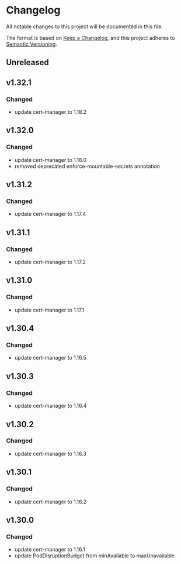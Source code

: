 # Changelog

All notable changes to this project will be documented in this file.

The format is based on [Keep a Changelog](https://keepachangelog.com/en/1.0.0/),
and this project adheres to [Semantic Versioning](https://semver.org/spec/v2.0.0.html).

## Unreleased

## v1.32.1

### Changed

- update cert-manager to 1.18.2

## v1.32.0

### Changed

- update cert-manager to 1.18.0
- removed deprecated enforce-mountable-secrets annotation

## v1.31.2

### Changed

- update cert-manager to 1.17.4

## v1.31.1

### Changed

- update cert-manager to 1.17.2

## v1.31.0

### Changed

- update cert-manager to 1.17.1

## v1.30.4

### Changed

- update cert-manager to 1.16.5

## v1.30.3

### Changed

- update cert-manager to 1.16.4

## v1.30.2

### Changed

- update cert-manager to 1.16.3

## v1.30.1

### Changed

- update cert-manager to 1.16.2

## v1.30.0

### Changed

- update cert-manager to 1.16.1
- update PodDisruptionBudget from minAvailable to maxUnavailable
